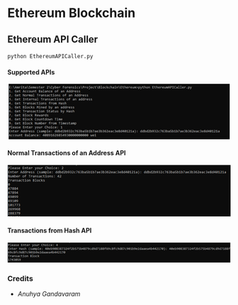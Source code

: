 # Ethereum Blockchain 

## Ethereum API Caller

```
python EthereumAPICaller.py 
```

#### Supported APIs
  <p align="center">
  <img src="../Assets/Ethereum/EthereumAPICaller.png" alt="EthereumAPICaller" width="500">
  </p>

#### Normal Transactions  of an Address API
  <p align="center">
  <img src="../Assets/Ethereum/EthereumAPICaller_2.png" alt="EthereumAPICaller" width="750">
  </p>
  
#### Transactions from Hash API
  <p align="center">
  <img src="../Assets/Ethereum/EthereumAPICaller_4.png" alt="EthereumAPICaller" width="1000">
  </p>

### Credits

- _Anuhya Gandavaram_
